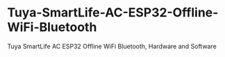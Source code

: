 # Tuya-SmartLife-AC-ESP32-Offline-WiFi-Bluetooth
Tuya SmartLife AC ESP32 Offline WiFi Bluetooth, Hardware and Software
